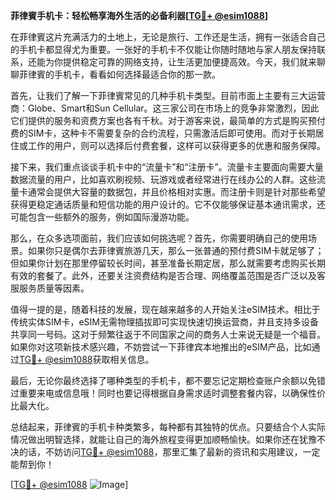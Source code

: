 **菲律賓手机卡：轻松畅享海外生活的必备利器[[TG💪+ @esim1088](https://t.me/s/esim1088)]**

在菲律賓这片充满活力的土地上，无论是旅行、工作还是生活，拥有一张适合自己的手机卡都显得尤为重要。一张好的手机卡不仅能让你随时随地与家人朋友保持联系，还能为你提供稳定可靠的网络支持，让生活更加便捷高效。今天，我们就来聊聊菲律賓的手机卡，看看如何选择最适合你的那一款。

首先，让我们了解一下菲律賓常见的几种手机卡类型。目前市面上主要有三大运营商：Globe、Smart和Sun Cellular。这三家公司在市场上的竞争非常激烈，因此它们提供的服务和资费方案也各有千秋。对于游客来说，最简单的方式是购买预付费的SIM卡，这种卡不需要复杂的合约流程，只需激活后即可使用。而对于长期居住或工作的用户，则可以选择后付费套餐，这样可以获得更多的优惠和服务保障。

接下来，我们重点谈谈手机卡中的“流量卡”和“注册卡”。流量卡主要面向需要大量数据流量的用户，比如喜欢刷视频、玩游戏或者经常进行在线办公的人群。这些流量卡通常会提供大容量的数据包，并且价格相对实惠。而注册卡则是针对那些希望获得更稳定通话质量和短信功能的用户设计的。它不仅能够保证基本通讯需求，还可能包含一些额外的服务，例如国际漫游功能。

那么，在众多选项面前，我们应该如何挑选呢？首先，你需要明确自己的使用场景。如果你只是偶尔去菲律賓旅游几天，那么一张普通的预付费SIM卡就足够了；但如果你计划在那里停留较长时间，甚至准备长期定居，那么就需要考虑购买长期有效的套餐了。此外，还要关注资费结构是否合理、网络覆盖范围是否广泛以及客服服务质量等因素。

值得一提的是，随着科技的发展，现在越来越多的人开始关注eSIM技术。相比于传统实体SIM卡，eSIM无需物理插拔即可实现快速切换运营商，并且支持多设备共享同一号码。这对于频繁往返于不同国家之间的商务人士来说无疑是一个福音。如果你对这项新技术感兴趣，不妨尝试一下菲律宾本地推出的eSIM产品，比如通过[TG💪+ @esim1088](https://t.me/s/esim1088)获取相关信息。

最后，无论你最终选择了哪种类型的手机卡，都不要忘记定期检查账户余额以免错过重要来电或信息哦！同时也要记得根据自身需求适时调整套餐内容，以确保性价比最大化。

总结起来，菲律賓的手机卡种类繁多，每种都有其独特的优点。只要结合个人实际情况做出明智选择，就能让自己的海外旅程变得更加顺畅愉快。如果你还在犹豫不决的话，不妨访问[TG💪+ @esim1088](https://t.me/s/esim1088)，那里汇集了最新的资讯和实用建议，一定能帮到你！

[[TG💪+ @esim1088](https://t.me/s/esim1088) ![Image](https://i.postimg.cc/4NQfJmqS/Snipaste-2025-05-13-00-14-12.png)]